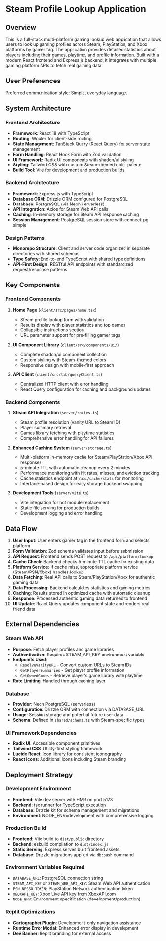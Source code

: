 # Steam Profile Lookup Application

## Overview

This is a full-stack multi-platform gaming lookup web application that allows users to look up gaming profiles across Steam, PlayStation, and Xbox platforms by gamer tag. The application provides detailed statistics about players including their games, playtime, and profile information. Built with a modern React frontend and Express.js backend, it integrates with multiple gaming platform APIs to fetch real gaming data.

## User Preferences

Preferred communication style: Simple, everyday language.

## System Architecture

### Frontend Architecture
- **Framework**: React 18 with TypeScript
- **Routing**: Wouter for client-side routing
- **State Management**: TanStack Query (React Query) for server state management
- **Form Handling**: React Hook Form with Zod validation
- **UI Framework**: Radix UI components with shadcn/ui styling
- **Styling**: Tailwind CSS with custom Steam-themed color palette
- **Build Tool**: Vite for development and production builds

### Backend Architecture
- **Framework**: Express.js with TypeScript
- **Database ORM**: Drizzle ORM configured for PostgreSQL
- **Database**: PostgreSQL (via Neon serverless)
- **API Integration**: Axios for Steam Web API calls
- **Caching**: In-memory storage for Steam API response caching
- **Session Management**: PostgreSQL session store with connect-pg-simple

### Design Patterns
- **Monorepo Structure**: Client and server code organized in separate directories with shared schemas
- **Type Safety**: End-to-end TypeScript with shared type definitions
- **API-First Design**: RESTful API endpoints with standardized request/response patterns

## Key Components

### Frontend Components
1. **Home Page** (`client/src/pages/home.tsx`)
   - Steam profile lookup form with validation
   - Results display with player statistics and top games
   - Collapsible instructions section
   - URL parameter support for pre-filling gamer tags

2. **UI Component Library** (`client/src/components/ui/`)
   - Complete shadcn/ui component collection
   - Custom styling with Steam-themed colors
   - Responsive design with mobile-first approach

3. **API Client** (`client/src/lib/queryClient.ts`)
   - Centralized HTTP client with error handling
   - React Query configuration for caching and background updates

### Backend Components
1. **Steam API Integration** (`server/routes.ts`)
   - Steam profile resolution (vanity URL to Steam ID)
   - Player summary retrieval
   - Games library fetching with playtime statistics
   - Comprehensive error handling for API failures

2. **Enhanced Caching System** (`server/storage.ts`)
   - Multi-platform in-memory cache for Steam/PlayStation/Xbox API responses
   - 5-minute TTL with automatic cleanup every 2 minutes
   - Performance monitoring with hit rates, misses, and eviction tracking
   - Cache statistics endpoint at `/api/cache/stats` for monitoring
   - Interface-based design for easy storage backend swapping

3. **Development Tools** (`server/vite.ts`)
   - Vite integration for hot module replacement
   - Static file serving for production builds
   - Development logging and error handling

## Data Flow

1. **User Input**: User enters gamer tag in the frontend form and selects platform
2. **Form Validation**: Zod schema validates input before submission
3. **API Request**: Frontend sends POST request to `/api/platform/lookup`
4. **Cache Check**: Backend checks 5-minute TTL cache for existing data
5. **Platform Service**: If cache miss, appropriate platform service (Steam/PSN/Xbox) handles lookup
6. **Data Fetching**: Real API calls to Steam/PlayStation/Xbox for authentic gaming data
7. **Data Processing**: Backend calculates statistics and gaming metrics
8. **Caching**: Results stored in optimized cache with automatic cleanup
9. **Response**: Processed authentic gaming data returned to frontend
10. **UI Update**: React Query updates component state and renders real friend data

## External Dependencies

### Steam Web API
- **Purpose**: Fetch player profiles and game libraries
- **Authentication**: Requires STEAM_API_KEY environment variable
- **Endpoints Used**:
  - `ResolveVanityURL` - Convert custom URLs to Steam IDs
  - `GetPlayerSummaries` - Get player profile information
  - `GetOwnedGames` - Retrieve player's game library with playtime
- **Rate Limiting**: Handled through caching layer

### Database
- **Provider**: Neon PostgreSQL (serverless)
- **Configuration**: Drizzle ORM with connection via DATABASE_URL
- **Usage**: Session storage and potential future user data
- **Schema**: Defined in `shared/schema.ts` with Steam-specific types

### UI Framework Dependencies
- **Radix UI**: Accessible component primitives
- **Tailwind CSS**: Utility-first styling framework
- **Lucide React**: Icon library for consistent iconography
- **React Icons**: Additional icons including Steam branding

## Deployment Strategy

### Development Environment
- **Frontend**: Vite dev server with HMR on port 5173
- **Backend**: tsx runner for TypeScript execution
- **Database**: Drizzle kit for schema management and migrations
- **Environment**: NODE_ENV=development with comprehensive logging

### Production Build
- **Frontend**: Vite build to `dist/public` directory
- **Backend**: esbuild compilation to `dist/index.js`
- **Static Serving**: Express serves built frontend assets
- **Database**: Drizzle migrations applied via `db:push` command

### Environment Variables Required
- `DATABASE_URL`: PostgreSQL connection string
- `STEAM_API_KEY` or `STEAM_WEB_API_KEY`: Steam Web API authentication
- `PSN_NPSSO_TOKEN`: PlayStation Network authentication token
- `XBOXAPI_KEY`: Xbox Live API key from XboxAPI.com
- `NODE_ENV`: Environment specification (development/production)

### Replit Optimizations
- **Cartographer Plugin**: Development-only navigation assistance
- **Runtime Error Modal**: Enhanced error display in development
- **Dev Banner**: Replit branding for external access